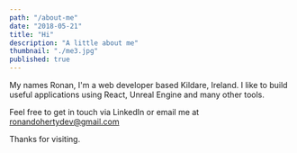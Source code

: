 ```yaml
---
path: "/about-me"
date: "2018-05-21"
title: "Hi"
description: "A little about me"
thumbnail: "./me3.jpg"
published: true
---
```


My names Ronan, I'm a web developer based Kildare, Ireland.  I like to build useful applications using React, Unreal Engine and many other tools.

Feel free to get in touch via LinkedIn or email me at ronandohertydev@gmail.com

Thanks for visiting.